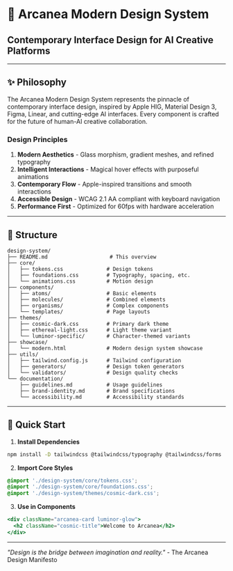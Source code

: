 # 🚀 Arcanea Modern Design System
## Contemporary Interface Design for AI Creative Platforms

---

## ✨ Philosophy

The Arcanea Modern Design System represents the pinnacle of contemporary interface design, inspired by Apple HIG, Material Design 3, Figma, Linear, and cutting-edge AI interfaces. Every component is crafted for the future of human-AI creative collaboration.

### Design Principles
1. **Modern Aesthetics** - Glass morphism, gradient meshes, and refined typography
2. **Intelligent Interactions** - Magical hover effects with purposeful animations  
3. **Contemporary Flow** - Apple-inspired transitions and smooth interactions
4. **Accessible Design** - WCAG 2.1 AA compliant with keyboard navigation
5. **Performance First** - Optimized for 60fps with hardware acceleration

---

## 📁 Structure

```
design-system/
├── README.md                    # This overview
├── core/
│   ├── tokens.css              # Design tokens
│   ├── foundations.css         # Typography, spacing, etc.
│   └── animations.css          # Motion design
├── components/
│   ├── atoms/                  # Basic elements
│   ├── molecules/              # Combined elements
│   ├── organisms/              # Complex components
│   └── templates/              # Page layouts
├── themes/
│   ├── cosmic-dark.css         # Primary dark theme
│   ├── ethereal-light.css      # Light theme variant
│   └── luminor-specific/       # Character-themed variants
├── showcase/
│   └── modern.html             # Modern design system showcase
├── utils/
│   ├── tailwind.config.js      # Tailwind configuration
│   ├── generators/             # Design token generators
│   └── validators/             # Design quality checks
└── documentation/
    ├── guidelines.md           # Usage guidelines
    ├── brand-identity.md       # Brand specifications
    └── accessibility.md        # Accessibility standards
```

---

## 🚀 Quick Start

1. **Install Dependencies**
```bash
npm install -D tailwindcss @tailwindcss/typography @tailwindcss/forms
```

2. **Import Core Styles**
```css
@import './design-system/core/tokens.css';
@import './design-system/core/foundations.css';
@import './design-system/themes/cosmic-dark.css';
```

3. **Use in Components**
```jsx
<div className="arcanea-card luminor-glow">
  <h2 className="cosmic-title">Welcome to Arcanea</h2>
</div>
```

---

*"Design is the bridge between imagination and reality."* - The Arcanea Design Manifesto